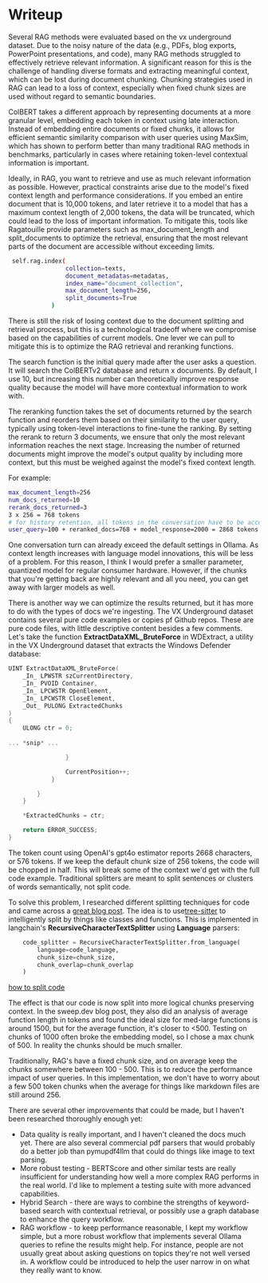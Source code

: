 # Writeup
Several RAG methods were evaluated based on the vx underground dataset. Due to the noisy nature of the data 
(e.g., PDFs, blog exports, PowerPoint presentations, and code), many RAG methods struggled to effectively retrieve 
relevant information. A significant reason for this is the challenge of handling diverse formats and extracting 
meaningful context, which can be lost during document chunking. Chunking strategies used in RAG can lead to a loss of 
context, especially when fixed chunk sizes are used without regard to semantic boundaries.  

ColBERT takes a different approach by representing documents at a more granular level, embedding each token in context 
using late interaction. Instead of embedding entire documents or fixed chunks, it allows for efficient semantic 
similarity comparison with user queries using MaxSim, which has shown to perform better than many 
traditional RAG methods in benchmarks, particularly in cases where retaining token-level contextual information is 
important.

Ideally, in RAG, you want to retrieve and use as much relevant information as possible. However, practical constraints 
arise due to the model's fixed context length and performance considerations. If you embed an entire document that is 
10,000 tokens, and later retrieve it to a model that has a maximum context length of 2,000 tokens, the data will be
truncated, which could lead to the loss of important information. To mitigate this, tools like Ragatouille provide 
parameters such as max_document_length and split_documents to optimize the retrieval, ensuring that the most relevant 
parts of the document are accessible without exceeding limits.

```bash
 self.rag.index(
                collection=texts,
                document_metadatas=metadatas,
                index_name="document_collection",
                max_document_length=256,
                split_documents=True
            )
```
There is still the risk of losing context due to the document splitting and retrieval process, but this is a 
technological tradeoff where we compromise based on the capabilities of current models. One lever we can pull to 
mitigate this is to optimize the RAG retrieval and reranking functions.  
  
The search function is the initial query made after the user asks a question. It will search the ColBERTv2 
database and return x documents. By default, I use 10, but increasing this number can theoretically improve 
response quality because the model will have more contextual information to work with.
  
The reranking function takes the set of documents returned by the search function and reorders them based on 
their similarity to the user query, typically using token-level interactions to fine-tune the ranking. By 
setting the rerank to return 3 documents, we ensure that only the most relevant information reaches the next 
stage. Increasing the number of returned documents might improve the model's output quality by including more 
context, but this must be weighed against the model's fixed context length.
  
For example:
```bash
max_document_length=256
num_docs_returned=10
rerank_docs_returned=3
3 x 256 = 768 tokens
# for history retention, all tokens in the conversation have to be accounted for, so:
user_query=100 + reranked_docs=768 + model_response=2000 = 2868 tokens
```
One conversation turn can already exceed the default settings in Ollama. As context length increases 
with language model innovations, this will be less of a problem. For this reason, I think I would 
prefer a smaller parameter, quantized model for regular consumer hardware. However, if the chunks 
that you're getting back are highly relevant and all you need, you can get away with larger models 
as well.
  
There is another way we can optimize the results returned, but it has more to do with the types of docs 
we're ingesting. The VX Underground dataset contains several pure code examples or copies pf Github repos. 
These are pure code files, with little descriptive content besides a few comments. Let's take the  function 
**ExtractDataXML_BruteForce** in WDExtract, a utility in the VX Underground dataset that extracts the Windows Defender 
database:
```cpp
UINT ExtractDataXML_BruteForce(
    _In_ LPWSTR szCurrentDirectory,
    _In_ PVOID Container,
    _In_ LPCWSTR OpenElement,
    _In_ LPCWSTR CloseElement,
    _Out_ PULONG ExtractedChunks
)
{
    ULONG ctr = 0;
    
... *snip* ...

                }

                CurrentPosition++;
            }

        }
    }

    *ExtractedChunks = ctr;

    return ERROR_SUCCESS;
}
```
The token count using OpenAI's gpt4o estimator reports 2668 characters, or 576 tokens. If we keep the default
chunk size of 256 tokens, the code will be chopped in half. This will break some of the context we'd get with
the full code example. Traditional splitters are meant to split sentences or clusters of words semantically, 
not split code.
  
To solve this problem, I researched different splitting techniques for code and came across a 
[great blog post](https://docs.sweep.dev/blogs/chunking-2m-files). The idea is to use[tree-sitter](https://tree-sitter.github.io/tree-sitter/) to intelligently split by things like classes and 
functions. This is implemented in langchain's **RecursiveCharacterTextSplitter** using **Language** parsers:
```python
    code_splitter = RecursiveCharacterTextSplitter.from_language(
        language=code_language,
        chunk_size=chunk_size,
        chunk_overlap=chunk_overlap
    )
```
[how to split code](https://python.langchain.com/docs/how_to/code_splitter/)
  
The effect is that our code is now split into more logical chunks preserving context. In the sweep.dev blog 
post, they also did an analysis of average function length in tokens and found the ideal size for med-large 
functions is around 1500, but for the average function, it's closer to <500. Testing on chunks of 1000 often broke
the embedding model, so I chose a max chunk of 500. In reality the chunks should be much smaller.
  
Traditionally, RAG's have a fixed chunk size, and on average keep the chunks somewhere between 100 - 500. This
is to reduce the performance impact of user queries. In this implementation, we don't have to worry about a few 
500 token chunks when the average for things like markdown files are still around 256.
  
There are several other improvements that could be made, but I haven't been researched thoroughly enough yet:
  * Data quality is really important, and I haven't cleaned the docs much yet. There are also several commercial pdf
parsers that would probably do a better job than pymupdf4llm that could do things like image to text parsing.
  * More robust testing - BERTScore and other similar tests are really insufficient for understanding how well
a more complex RAG performs in the real world. I'd like to mplement a testing suite with more advanced capabilities.
  * Hybrid Search - there are ways to combine the strengths of keyword-based search with contextual retrieval, 
or possibly use a graph database to enhance the query workflow.
  * RAG workflow - to keep performance reasonable, I kept my workflow simple, but a more robust workflow that
implements several Ollama queries to refine the results might help. For instance, people are not usually great
about asking questions on topics they're not well versed in. A workflow could be introduced to help the user
narrow in on what they really want to know.

